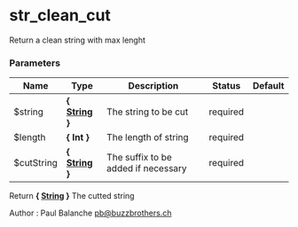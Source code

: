 # str_clean_cut

Return a clean string with max lenght



### Parameters
Name  |  Type  |  Description  |  Status  |  Default
------------  |  ------------  |  ------------  |  ------------  |  ------------
$string  |  **{ [String](http://php.net/manual/en/language.types.string.php) }**  |  The string to be cut  |  required  |
$length  |  **{ Int }**  |  The length of string  |  required  |
$cutString  |  **{ [String](http://php.net/manual/en/language.types.string.php) }**  |  The suffix to be added if necessary  |  required  |

Return **{ [String](http://php.net/manual/en/language.types.string.php) }** The cutted string

Author : Paul Balanche [pb@buzzbrothers.ch](mailto:pb@buzzbrothers.ch)